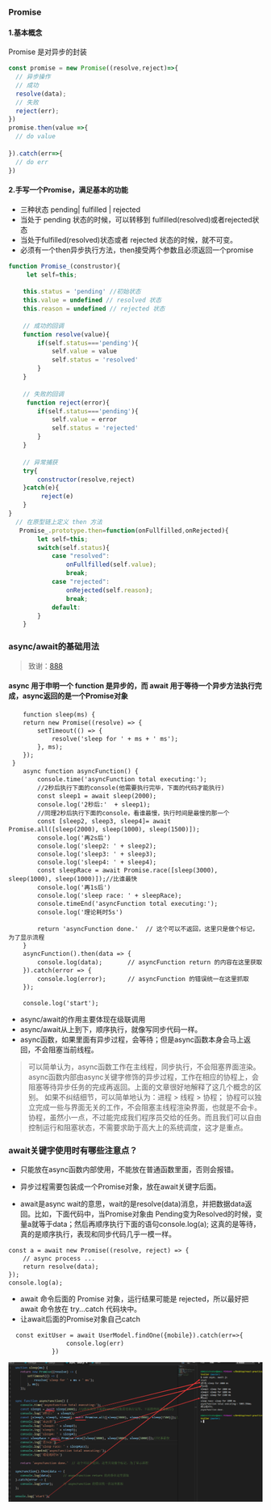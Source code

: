 ### Promise 

#### 1.基本概念

Promise 是对异步的封装

```JavaScript
const promise = new Promise((resolve,reject)=>{
  // 异步操作
  // 成功 
  resolve(data);
  // 失败
  reject(err);
})
promise.then(value =>{
  // do value
  
}).catch(err=>{
  // do err
})
```
#### 2.手写一个Promise，满足基本的功能

+ 三种状态 pending| fulfilled | rejected
+ 当处于 pending 状态的时候，可以转移到 fulfilled(resolved)或者rejected状态
+ 当处于fulfilled(resolved)状态或者 rejected 状态的时候，就不可变。
+ 必须有一个then异步执行方法，then接受两个参数且必须返回一个promise
```javascript
function Promise_(construstor){
     let self=this; 

    this.status = 'pending' //初始状态
    this.value = undefined // resolved 状态
    this.reason = undefined // rejected 状态

    // 成功的回调
    function resolve(value){
        if(self.status==='pending'){
            self.value = value 
            self.status = 'resolved'
        }
    }

    // 失败的回调
     function reject(error){
        if(self.status==='pending'){
            self.value = error 
            self.status = 'rejected'
        }
    }

    // 异常捕获
    try{
        constructor(resolve,reject)
    }catch(e){
         reject(e)
    }
}
  // 在原型链上定义 then 方法
   Promise_.prototype.then=function(onFullfilled,onRejected){
        let self=this;
        switch(self.status){
            case "resolved":
                onFullfilled(self.value);
                break;
            case "rejected":
                onRejected(self.reason);
                break;
            default:       
        }
    }
```


### async/await的基础用法

> 致谢：[888](https://www.jianshu.com/p/ffa5cbe9ab29)

####  async 用于申明一个 function 是异步的，而 await 用于等待一个异步方法执行完成，async返回的是一个Promise对象

```
    function sleep(ms) {
    return new Promise((resolve) => {
        setTimeout(() => {
            resolve('sleep for ' + ms + ' ms');
        }, ms);
    });
 }
    async function asyncFunction() {
        console.time('asyncFunction total executing:');
        //2秒后执行下面的console(他需要执行完毕，下面的代码才能执行)
        const sleep1 = await sleep(2000); 
        console.log('2秒后:'  + sleep1);
        //同理2秒后执行下面的console，看谁最慢，执行时间是最慢的那一个
        const [sleep2, sleep3, sleep4]= await Promise.all([sleep(2000), sleep(1000), sleep(1500)]);
        console.log('再2s后')
        console.log('sleep2: ' + sleep2);
        console.log('sleep3: ' + sleep3);
        console.log('sleep4: ' + sleep4);
        const sleepRace = await Promise.race([sleep(3000), sleep(1000), sleep(1000)]);//比谁最快
        console.log('再1s后')
        console.log('sleep race: ' + sleepRace);
        console.timeEnd('asyncFunction total executing:');
        console.log('理论耗时5s')
        
        return 'asyncFunction done.'  // 这个可以不返回，这里只是做个标记，为了显示流程
    }
    asyncFunction().then(data => {
        console.log(data);       // asyncFunction return 的内容在这里获取
    }).catch(error => {
        console.log(error);      // asyncFunction 的错误统一在这里抓取
    });

    console.log('start');

```
+ async/await的作用主要体现在级联调用
+ async/await从上到下，顺序执行，就像写同步代码一样。
+ async函数，如果里面有异步过程，会等待；但是async函数本身会马上返回，不会阻塞当前线程。
> 可以简单认为，async函数工作在主线程，同步执行，不会阻塞界面渲染。
async函数内部由async关键字修饰的异步过程，工作在相应的协程上，会阻塞等待异步任务的完成再返回。上面的文章很好地解释了这几个概念的区别。
如果不纠结细节，可以简单地认为：进程 > 线程 > 协程；
协程可以独立完成一些与界面无关的工作，不会阻塞主线程渲染界面，也就是不会卡。
协程，虽然小一点，不过能完成我们程序员交给的任务。而且我们可以自由控制运行和阻塞状态，不需要求助于高大上的系统调度，这才是重点。
### await关键字使用时有哪些注意点？
+ 只能放在async函数内部使用，不能放在普通函数里面，否则会报错。
+ 异步过程需要包装成一个Promise对象，放在await关键字后面。

+ await是async wait的意思，wait的是resolve(data)消息，并把数据data返回。比如，下面代码中，当Promise对象由 Pending变为Resolved的时候，变量a就等于data；然后再顺序执行下面的语句console.log(a);
这真的是等待，真的是顺序执行，表现和同步代码几乎一模一样。
```
const a = await new Promise((resolve, reject) => {
    // async process ...
    return resolve(data);
});
console.log(a);
```

+ await 命令后面的 Promise 对象，运行结果可能是 rejected，所以最好把 await 命令放在 try...catch 代码块中。
+ 让await后面的Promise对象自己catch
```
  const exitUser = await UserModel.findOne({mobile}).catch(err=>{
                console.log(err)
            })
```


![async/awiat](./img/async_await.jpg)